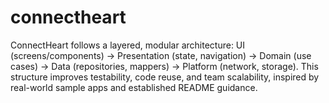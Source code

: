 # connectheart
ConnectHeart follows a layered, modular architecture: UI (screens/components) → Presentation (state, navigation) → Domain (use cases) → Data (repositories, mappers) → Platform (network, storage). This structure improves testability, code reuse, and team scalability, inspired by real-world sample apps and established README guidance.
